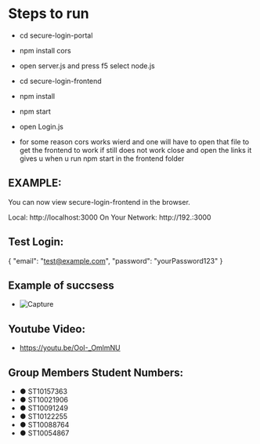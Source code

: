 # Steps to run

+ cd secure-login-portal
+ npm install cors
+ open server.js and press f5 select node.js

+ cd secure-login-frontend
+ npm install
+ npm start
+ open Login.js
+ for some reason cors works wierd and one will have to open that file to get the frontend to work if still does not work close and open the links it gives u when u run npm start in the frontend folder 

## EXAMPLE:
You can now view secure-login-frontend in the browser.

  Local:            http://localhost:3000
  On Your Network:  http://192.:3000

## Test Login:

{
  "email": "test@example.com",
  "password": "yourPassword123"
}

## Example of succsess

+ ![Capture](https://github.com/user-attachments/assets/5f19eebb-942c-478a-863c-2aa5e0f8bc60)

## Youtube Video:

+ https://youtu.be/OoI-_OmlmNU

## Group Members Student Numbers:

+ ●	ST10157363
+ ●	ST10021906
+ ●	ST10091249
+ ●	ST10122255
+ ●	ST10088764
+ ●	ST10054867

